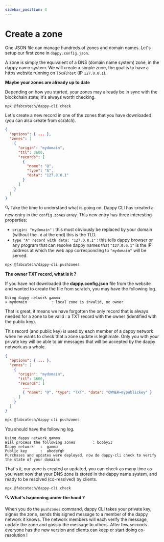```yaml
---
sidebar_position: 4
---
```


# Create a zone

One JSON file can manage hundreds of zones and domain names. Let's setup our first zone in `dappy.config.json`.

A zone is simply the equivalent of a DNS (domain name system) zone, in the dappy name system. We will create a simple zone, the goal is to have a https website running on `localhost` (IP `127.0.0.1`).

**Maybe your zones are already up to date**

Depending on how you started, your zones may already be in sync with the blockchain state, it's always worth checking. 

```bash
npx @fabcotech/dappy-cli check
```

Let's create a new record in one of the zones that you have downloaded (you can also create from scratch).

```json title="dappy.config.json"
{
  "options": { ... },
  "zones": [
    {
      "origin": "mydomain",
      "ttl": 3600,
      "records": [
        {
          "name": "@",
          "type": "A",
          "data": "127.0.0.1"
        }
      ]
    }
  ]
}
```

🔍 Take the time to understand what is going on. Dappy CLI has created a new entry in the `config.zones` array. This new entry has three interesting properties:
- `origin: "mydomain"` : this must obviously be replaced by your domain (without the `.d` at the end) this is the TLD.
- `type "A" record with data: "127.0.0.1"` : this tells dappy browser or any program that can resolve dappy names that `"127.0.0.1"` is the IP address at which the web app corresponding to `"mydomain"` will be served.


```bash
npx @fabcotech/dappy-cli pushzones
```

**The owner TXT record, what is it ?**

If you have not downloaded the **dappy.config.json** file from the website and wanted to create the file from scratch, you may have the following log.

```
Using dappy network gamma
⨯ mydomain           : local zone is invalid, no owner
```

That is great, it means we have forgotten the only record that is always needed for a zone to be valid : a TXT record with the owner (identified with the public key).

This record (and public key) is used by each member of a dappy network when he wants to check that a zone update is legitimate. Only you with your private key will be able to air messages that will be accepted by the dappy network as a whole.

```json title="dappy.config.json"
{
  "options": { ... },
  "zones": [
    {
      "origin": "mydomain",
      "ttl": 3600,
      "records": [
        ...
        { "name": "@", "type": "TXT", "data": "OWNER=mypublickey" }
      ]
    }
  ]
}
```

```bash
npx @fabcotech/dappy-cli pushzones
```

You should have the following log.

```
Using dappy network gamma
Will process the following zones        : bobby53
Dappy network   :  gamma
Public key      :  abcdefgh
Purchases and updates were deployed, now do dappy-cli check to verify the state of your domains
```

That's it, our zone is created or updated, you can check as many time as you want now that your DNS zone is stored in the dappy name system, and ready to be resolved (co-resolved) by clients.

```bash
npx @fabcotech/dappy-cli check
```

**🔍 What's hapenning under the hood ?**

When you do the `pushzones` command, dappy CLI takes your private key, signes the zone, sends this signed message to a member of the dappy network it knows. The network members will each verify the message, update the zone and gossip the message to others. After few seconds everyone has the new version and clients can keep or start doing co-resolution !
